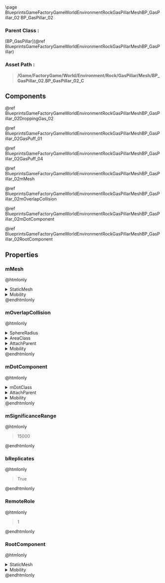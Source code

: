 \page BlueprintsGameFactoryGameWorldEnvironmentRockGasPillarMeshBP_GasPillar_02 BP_GasPillar_02
### Parent Class :
[BP_GasPillar](@ref BlueprintsGameFactoryGameWorldEnvironmentRockGasPillarMeshBP_GasPillar)
### Asset Path :
<b><blockquote>/Game/FactoryGame/World/Environment/Rock/GasPillar/Mesh/BP_GasPillar_02.BP_GasPillar_02_C</blockquote></b>
## Components

@ref BlueprintsGameFactoryGameWorldEnvironmentRockGasPillarMeshBP_GasPillar_02DroppingGas_02

@ref BlueprintsGameFactoryGameWorldEnvironmentRockGasPillarMeshBP_GasPillar_02GasPuff_01

@ref BlueprintsGameFactoryGameWorldEnvironmentRockGasPillarMeshBP_GasPillar_02GasPuff_04

@ref BlueprintsGameFactoryGameWorldEnvironmentRockGasPillarMeshBP_GasPillar_02mMesh

@ref BlueprintsGameFactoryGameWorldEnvironmentRockGasPillarMeshBP_GasPillar_02mOverlapCollision

@ref BlueprintsGameFactoryGameWorldEnvironmentRockGasPillarMeshBP_GasPillar_02mDotComponent

@ref BlueprintsGameFactoryGameWorldEnvironmentRockGasPillarMeshBP_GasPillar_02RootComponent

## Properties

### mMesh
@htmlonly
<details>
 <summary>StaticMesh</summary>
<details>
 <summary>$AssetPath</summary>
<b><a href="_blueprints_game_factory_game_world_environment_rock_gas_pillar_mesh_gas_pillar_02.html"><blockquote>GasPillar_02</blockquote></a></b>
</details>
</details>
<details>
 <summary>Mobility</summary>
<blockquote>0</blockquote>
</details>
@endhtmlonly

### mOverlapCollision
@htmlonly
<details>
 <summary>SphereRadius</summary>
<blockquote>2000</blockquote>
</details>
<details>
 <summary>AreaClass</summary>
<b><a href="_class_script_nav_area__obstacle.html"><blockquote>NavArea_Obstacle</blockquote></a></b>
</details>
<details>
 <summary>AttachParent</summary>
<details>
 <summary>$ObjectClass</summary>
<b><a href="_class_script_static_mesh_component.html"><blockquote>StaticMeshComponent</blockquote></a></b>
</details>
<details>
 <summary>$ObjectFlags</summary>
<blockquote>2883617</blockquote>
</details>
<details>
 <summary>$ObjectName</summary>
<blockquote>Mesh</blockquote>
</details>
<details>
 <summary>StaticMesh</summary>
<details>
 <summary>$AssetPath</summary>
<b><a href="_blueprints_game_factory_game_world_environment_rock_gas_pillar_mesh_gas_pillar_02.html"><blockquote>GasPillar_02</blockquote></a></b>
</details>
</details>
<details>
 <summary>Mobility</summary>
<blockquote>0</blockquote>
</details>
</details>
<details>
 <summary>Mobility</summary>
<blockquote>0</blockquote>
</details>
@endhtmlonly

### mDotComponent
@htmlonly
<details>
 <summary>mDotClass</summary>
<b><a href="_blueprints_game_factory_game_world_hazard_gas_cloud_b_p__do_t_gas_cloud.html"><blockquote>BP_DoTGasCloud</blockquote></a></b>
</details>
<details>
 <summary>AttachParent</summary>
<details>
 <summary>$ObjectClass</summary>
<b><a href="_class_script_sphere_component.html"><blockquote>SphereComponent</blockquote></a></b>
</details>
<details>
 <summary>$ObjectFlags</summary>
<blockquote>2883617</blockquote>
</details>
<details>
 <summary>$ObjectName</summary>
<blockquote>OverlapBox</blockquote>
</details>
<details>
 <summary>SphereRadius</summary>
<blockquote>2000</blockquote>
</details>
<details>
 <summary>AreaClass</summary>
<b><a href="_class_script_nav_area__obstacle.html"><blockquote>NavArea_Obstacle</blockquote></a></b>
</details>
<details>
 <summary>AttachParent</summary>
<details>
 <summary>$ObjectClass</summary>
<b><a href="_class_script_static_mesh_component.html"><blockquote>StaticMeshComponent</blockquote></a></b>
</details>
<details>
 <summary>$ObjectFlags</summary>
<blockquote>2883617</blockquote>
</details>
<details>
 <summary>$ObjectName</summary>
<blockquote>Mesh</blockquote>
</details>
<details>
 <summary>StaticMesh</summary>
<details>
 <summary>$AssetPath</summary>
<b><a href="_blueprints_game_factory_game_world_environment_rock_gas_pillar_mesh_gas_pillar_02.html"><blockquote>GasPillar_02</blockquote></a></b>
</details>
</details>
<details>
 <summary>Mobility</summary>
<blockquote>0</blockquote>
</details>
</details>
<details>
 <summary>Mobility</summary>
<blockquote>0</blockquote>
</details>
</details>
<details>
 <summary>Mobility</summary>
<blockquote>0</blockquote>
</details>
@endhtmlonly

### mSignificanceRange
@htmlonly
<blockquote>15000</blockquote>
@endhtmlonly

### bReplicates
@htmlonly
<blockquote>True</blockquote>
@endhtmlonly

### RemoteRole
@htmlonly
<blockquote>1</blockquote>
@endhtmlonly

### RootComponent
@htmlonly
<details>
 <summary>StaticMesh</summary>
<details>
 <summary>$AssetPath</summary>
<b><a href="_blueprints_game_factory_game_world_environment_rock_gas_pillar_mesh_gas_pillar_02.html"><blockquote>GasPillar_02</blockquote></a></b>
</details>
</details>
<details>
 <summary>Mobility</summary>
<blockquote>0</blockquote>
</details>
@endhtmlonly

